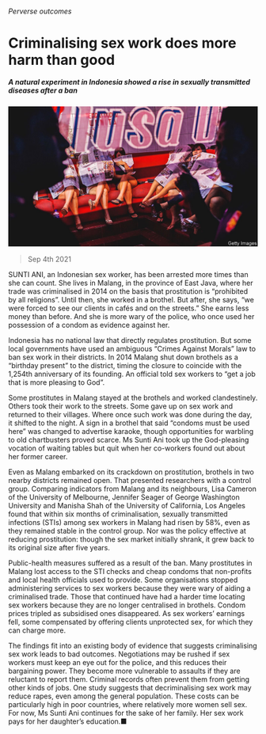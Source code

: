 ###### Perverse outcomes

# Criminalising sex work does more harm than good 

##### A natural experiment in Indonesia showed a rise in sexually transmitted diseases after a ban 

![image](images/20210904_ASP002_0.jpg) 

> Sep 4th 2021 

SUNTI ANI, an Indonesian sex worker, has been arrested more times than she can count. She lives in Malang, in the province of East Java, where her trade was criminalised in 2014 on the basis that prostitution is “prohibited by all religions”. Until then, she worked in a brothel. But after, she says, “we were forced to see our clients in cafés and on the streets.” She earns less money than before. And she is more wary of the police, who once used her possession of a condom as evidence against her.

Indonesia has no national law that directly regulates prostitution. But some local governments have used an ambiguous “Crimes Against Morals” law to ban sex work in their districts. In 2014 Malang shut down brothels as a “birthday present” to the district, timing the closure to coincide with the 1,254th anniversary of its founding. An official told sex workers to “get a job that is more pleasing to God”.


Some prostitutes in Malang stayed at the brothels and worked clandestinely. Others took their work to the streets. Some gave up on sex work and returned to their villages. Where once such work was done during the day, it shifted to the night. A sign in a brothel that said “condoms must be used here” was changed to advertise karaoke, though opportunities for warbling to old chartbusters proved scarce. Ms Sunti Ani took up the God-pleasing vocation of waiting tables but quit when her co-workers found out about her former career.

Even as Malang embarked on its crackdown on prostitution, brothels in two nearby districts remained open. That presented researchers with a control group. Comparing indicators from Malang and its neighbours, Lisa Cameron of the University of Melbourne, Jennifer Seager of George Washington University and Manisha Shah of the University of California, Los Angeles found that within six months of criminalisation, sexually transmitted infections (STIs) among sex workers in Malang had risen by 58%, even as they remained stable in the control group. Nor was the policy effective at reducing prostitution: though the sex market initially shrank, it grew back to its original size after five years.

Public-health measures suffered as a result of the ban. Many prostitutes in Malang lost access to the STI checks and cheap condoms that non-profits and local health officials used to provide. Some organisations stopped administering services to sex workers because they were wary of aiding a criminalised trade. Those that continued have had a harder time locating sex workers because they are no longer centralised in brothels. Condom prices tripled as subsidised ones disappeared. As sex workers’ earnings fell, some compensated by offering clients unprotected sex, for which they can charge more.

The findings fit into an existing body of evidence that suggests criminalising sex work leads to bad outcomes. Negotiations may be rushed if sex workers must keep an eye out for the police, and this reduces their bargaining power. They become more vulnerable to assaults if they are reluctant to report them. Criminal records often prevent them from getting other kinds of jobs. One study suggests that decriminalising sex work may reduce rapes, even among the general population. These costs can be particularly high in poor countries, where relatively more women sell sex. For now, Ms Sunti Ani continues for the sake of her family. Her sex work pays for her daughter’s education.■

